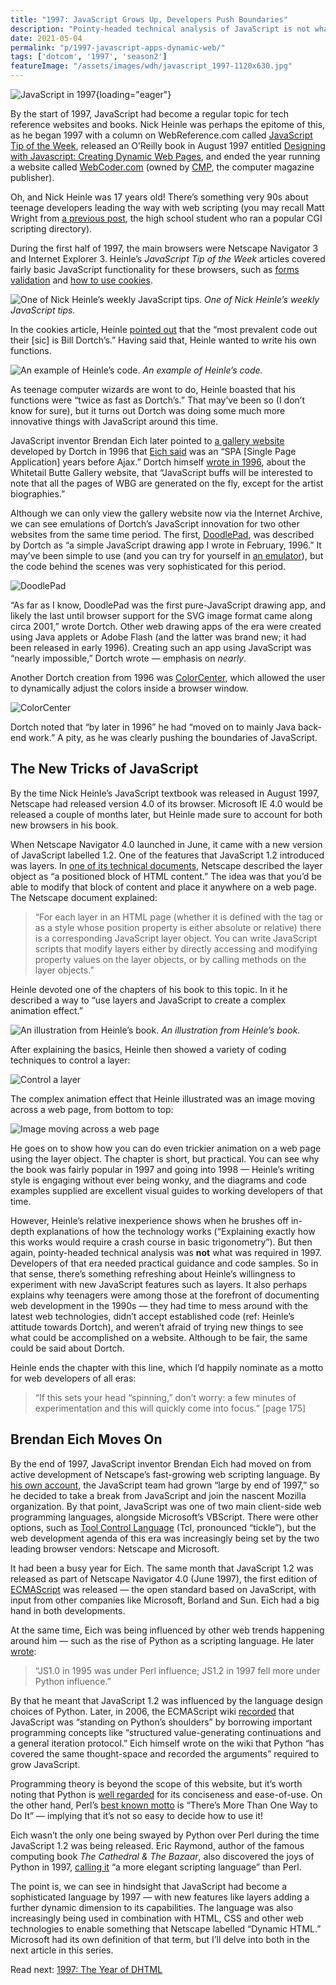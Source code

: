 ```yaml
---
title: "1997: JavaScript Grows Up, Developers Push Boundaries"
description: "Pointy-headed technical analysis of JavaScript is not what is required in 1997. Developers of this era need practical guidance and code samples. Also, Brendan Eich moves on from Netscape."
date: 2021-05-04
permalink: "p/1997-javascript-apps-dynamic-web/"
tags: ['dotcom', '1997', 'season2']
featureImage: "/assets/images/wdh/javascript_1997-1120x630.jpg"
---
```


![JavaScript in 1997](/assets/images/wdh/javascript_1997-1120x630.jpg){loading="eager"}

By the start of 1997, JavaScript had become a regular topic for tech reference websites and books. Nick Heinle was perhaps the epitome of this, as he began 1997 with a column on WebReference.com called [JavaScript Tip of the Week](https://web.archive.org/web/19970405160934/http://www.webreference.com/javascript/), released an O’Reilly book in August 1997 entitled [Designing with Javascript: Creating Dynamic Web Pages](https://web.archive.org/web/19970728132057/http://www.ora.com/catalog/designjs/), and ended the year running a website called [WebCoder.com](https://web.archive.org/web/19990127181404/http://www.webcoder.com/about.html) (owned by [CMP](https://www.referenceforbusiness.com/history2/1/CMP-Media-Inc.html), the computer magazine publisher).

Oh, and Nick Heinle was 17 years old! There’s something very 90s about teenage developers leading the way with web scripting (you may recall Matt Wright from [a previous post](/p/1993-cgi-scripts-and-early-server-side-web-programming/), the high school student who ran a popular CGI scripting directory).

During the first half of 1997, the main browsers were Netscape Navigator 3 and Internet Explorer 3. Heinle’s _JavaScript Tip of the Week_ articles covered fairly basic JavaScript functionality for these browsers, such as [forms validation](https://web.archive.org/web/19970606034111/http://www.webreference.com/javascript/960909/index.html) and [how to use cookies](https://web.archive.org/web/19970606033926/http://www.webreference.com/javascript/961125/index.html).

![One of Nick Heinle’s weekly JavaScript tips.](/assets/images/wdh/JTotW_96-1024x737.jpg)
*One of Nick Heinle’s weekly JavaScript tips.*

In the cookies article, Heinle [pointed out](https://web.archive.org/web/19970606051455/http://www.webreference.com/javascript/961125/part01.html) that the “most prevalent code out their \[sic\] is Bill Dortch’s.” Having said that, Heinle wanted to write his own functions.

![An example of Heinle’s code.](/assets/images/wdh/Screen-Shot-2021-04-30-at-3.58.04-PM-1024x158.png)
*An example of Heinle’s code.*

As teenage computer wizards are wont to do, Heinle boasted that his functions were “twice as fast as Dortch’s.” That may’ve been so (I don’t know for sure), but it turns out Dortch was doing some much more innovative things with JavaScript around this time.

JavaScript inventor Brendan Eich later pointed to [a gallery website](https://web.archive.org/web/19970414102538/http://whitetailbutte.com/) developed by Dortch in 1996 that [Eich said](https://twitter.com/BrendanEich/status/1117201590476083200) was an “SPA \[Single Page Application\] years before Ajax.” Dortch himself [wrote in 1996](https://web.archive.org/web/19970415130400/http://www.hidaho.com/colorcenter/), about the Whitetail Butte Gallery website, that “JavaScript buffs will be interested to note that all the pages of WBG are generated on the fly, except for the artist biographies.”

Although we can only view the gallery website now via the Internet Archive, we can see emulations of Dortch’s JavaScript innovation for two other websites from the same time period. The first, [DoodlePad](https://billdortch.site/doodlepad/index.html), was described by Dortch as “a simple JavaScript drawing app I wrote in February, 1996.” It may’ve been simple to use (and you can try for yourself in [an emulator](https://billdortch.site/doodlepad/DoodlePad-2019.html)), but the code behind the scenes was very sophisticated for this period.

![DoodlePad](/assets/images/wdh/Screen-Shot-2021-04-30-at-4.11.20-PM-1024x474.png)

“As far as I know, DoodlePad was the first pure-JavaScript drawing app, and likely the last until browser support for the SVG image format came along circa 2001,” wrote Dortch. Other web drawing apps of the era were created using Java applets or Adobe Flash (and the latter was brand new; it had been released in early 1996). Creating such an app using JavaScript was “nearly impossible,” Dortch wrote — emphasis on _nearly_.

Another Dortch creation from 1996 was [ColorCenter](http://sooliman.jove.prohosting.com/hidaho/ColorCenter.html), which allowed the user to dynamically adjust the colors inside a browser window.

![ColorCenter](/assets/images/wdh/colorcenter_96-1024x564.jpg)

Dortch noted that “by later in 1996” he had “moved on to mainly Java back-end work.” A pity, as he was clearly pushing the boundaries of JavaScript.

The New Tricks of JavaScript
----------------------------

By the time Nick Heinle’s JavaScript textbook was released in August 1997, Netscape had released version 4.0 of its browser. Microsoft IE 4.0 would be released a couple of months later, but Heinle made sure to account for both new browsers in his book.

When Netscape Navigator 4.0 launched in June, it came with a new version of JavaScript labelled 1.2. One of the features that JavaScript 1.2 introduced was layers. In [one of its technical documents](http://web.archive.org/web/19971015223701/http://developer.netscape.com/library/documentation/communicator/dynhtml/index.htm), Netscape described the layer object as “a positioned block of HTML content.” The idea was that you’d be able to modify that block of content and place it anywhere on a web page. The Netscape document explained:

> “For each layer in an HTML page (whether it is defined with the tag or as a style whose position property is either absolute or relative) there is a corresponding JavaScript layer object. You can write JavaScript scripts that modify layers either by directly accessing and modifying property values on the layer objects, or by calling methods on the layer objects.”

Heinle devoted one of the chapters of his book to this topic. In it he described a way to “use layers and JavaScript to create a complex animation effect.”

![An illustration from Heinle’s book.](/assets/images/wdh/heinle_layers1-1024x688.jpg)
*An illustration from Heinle’s book.*

After explaining the basics, Heinle then showed a variety of coding techniques to control a layer:

![Control a layer](/assets/images/wdh/heinle_layers2-1024x904.jpg)

The complex animation effect that Heinle illustrated was an image moving across a web page, from bottom to top:

![Image moving across a web page](/assets/images/wdh/heinle_layers3-1024x374.jpg)

He goes on to show how you can do even trickier animation on a web page using the layer object. The chapter is short, but practical. You can see why the book was fairly popular in 1997 and going into 1998 — Heinle’s writing style is engaging without ever being wonky, and the diagrams and code examples supplied are excellent visual guides to working developers of that time.

However, Heinle’s relative inexperience shows when he brushes off in-depth explanations of how the technology works (“Explaining exactly how this works would require a crash course in basic trigonometry”). But then again, pointy-headed technical analysis was **not** what was required in 1997. Developers of that era needed practical guidance and code samples. So in that sense, there’s something refreshing about Heinle’s willingness to experiment with new JavaScript features such as layers. It also perhaps explains why teenagers were among those at the forefront of documenting web development in the 1990s — they had time to mess around with the latest web technologies, didn’t accept established code (ref: Heinle’s attitude towards Dortch), and weren’t afraid of trying new things to see what could be accomplished on a website. Although to be fair, the same could be said about Dortch.

Heinle ends the chapter with this line, which I’d happily nominate as a motto for web developers of all eras:

> “If this sets your head “spinning,” don’t worry: a few minutes of experimentation and this will quickly come into focus.” \[page 175\]

Brendan Eich Moves On
---------------------

By the end of 1997, JavaScript inventor Brendan Eich had moved on from active development of Netscape’s fast-growing web scripting language. By [his own account](https://brendaneich.com/2011/06/new-javascript-engine-module-owner/), the JavaScript team had grown “large by end of 1997,” so he decided to take a break from JavaScript and join the nascent Mozilla organization. By that point, JavaScript was one of two main client-side web programming languages, alongside Microsoft’s VBScript. There were other options, such as [Tool Control Language](https://people.apache.org/~jim/NewArchitect/webtech/1997/12/junk/index.html) (Tcl, pronounced “tickle”), but the web development agenda of this era was increasingly being set by the two leading browser vendors: Netscape and Microsoft.

It had been a busy year for Eich. The same month that JavaScript 1.2 was released as part of Netscape Navigator 4.0 (June 1997), the first edition of [ECMAScript](https://www.ecma-international.org/publications-and-standards/standards/ecma-262/) was released — the open standard based on JavaScript, with input from other companies like Microsoft, Borland and Sun. Eich had a big hand in both developments.

At the same time, Eich was being influenced by other web trends happening around him — such as the rise of Python as a scripting language. He later [wrote](https://twitter.com/BrendanEich/status/881996154115837952):

> “JS1.0 in 1995 was under Perl influence; JS1.2 in 1997 fell more under Python influence.”

By that he meant that JavaScript 1.2 was influenced by the language design choices of Python. Later, in 2006, the ECMAScript wiki [recorded](https://web.archive.org/web/20071108233813/http://wiki.ecmascript.org/doku.php?id=discussion:iterators_and_generators#iterators_and_generators) that JavaScript was “standing on Python’s shoulders” by borrowing important programming concepts like “structured value-generating continuations and a general iteration protocol.” Eich himself wrote on the wiki that Python “has covered the same thought-space and recorded the arguments” required to grow JavaScript.

Programming theory is beyond the scope of this website, but it’s worth noting that Python is [well regarded](https://www.geeksforgeeks.org/perl-vs-python/) for its conciseness and ease-of-use. On the other hand, Perl’s [best known motto](https://www.fastcompany.com/3026446/the-fall-of-perl-the-webs-most-promising-language) is “There’s More Than One Way to Do It” — implying that it’s not so easy to decide how to use it!

Eich wasn’t the only one being swayed by Python over Perl during the time JavaScript 1.2 was being released. Eric Raymond, author of the famous computing book _The Cathedral & The Bazaar_, also discovered the joys of Python in 1997, [calling it](https://www.python.org/about/success/esr/) “a more elegant scripting language” than Perl.

The point is, we can see in hindsight that JavaScript had become a sophisticated language by 1997 — with new features like layers adding a further dynamic dimension to its capabilities. The language was also increasingly being used in combination with HTML, CSS and other web technologies to enable something that Netscape labelled “Dynamic HTML.” Microsoft had its own definition of that term, but I’ll delve into both in the next article in this series.



Read next: [1997: The Year of DHTML](/p/1997-the-year-of-dhtml/)